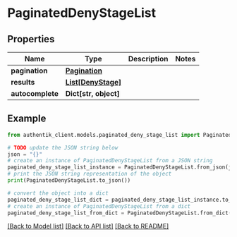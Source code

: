 # PaginatedDenyStageList


## Properties

Name | Type | Description | Notes
------------ | ------------- | ------------- | -------------
**pagination** | [**Pagination**](Pagination.md) |  | 
**results** | [**List[DenyStage]**](DenyStage.md) |  | 
**autocomplete** | **Dict[str, object]** |  | 

## Example

```python
from authentik_client.models.paginated_deny_stage_list import PaginatedDenyStageList

# TODO update the JSON string below
json = "{}"
# create an instance of PaginatedDenyStageList from a JSON string
paginated_deny_stage_list_instance = PaginatedDenyStageList.from_json(json)
# print the JSON string representation of the object
print(PaginatedDenyStageList.to_json())

# convert the object into a dict
paginated_deny_stage_list_dict = paginated_deny_stage_list_instance.to_dict()
# create an instance of PaginatedDenyStageList from a dict
paginated_deny_stage_list_from_dict = PaginatedDenyStageList.from_dict(paginated_deny_stage_list_dict)
```
[[Back to Model list]](../README.md#documentation-for-models) [[Back to API list]](../README.md#documentation-for-api-endpoints) [[Back to README]](../README.md)


